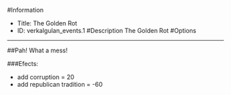#Information
 - Title: The Golden Rot
 - ID: verkalgulan_events.1
#Description
The Golden Rot
#Options

___
##Pah! What a mess!

###Efects:<ul><li>add corruption = 20</li><li>add republican tradition = -60</li></ul>
